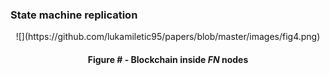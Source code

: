 ### State machine replication
<div align='center'> 
![](https://github.com/lukamiletic95/papers/blob/master/images/fig4.png)
	<h4>Figure # - Blockchain inside <i>FN</i> nodes</h4>
</div>
<!--stackedit_data:
eyJoaXN0b3J5IjpbLTQ3NjU4ODM5LDE3NDgxNzk2OF19
-->